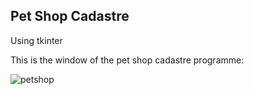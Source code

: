 ## Pet Shop Cadastre

Using tkinter 

This is the window of the pet shop cadastre programme:

![petshop](https://github.com/honeythisa/cadastro/assets/82171010/cbeb7431-d28c-4bdb-93a2-e5ddd7af1abb)

